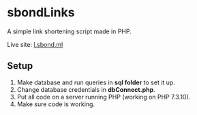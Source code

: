 # sbondLinks

A simple link shortening script made in PHP.

Live site: [l.sbond.ml](https://l.sbond.ml)

## Setup

1. Make database and run queries in **sql folder** to set it up.
2. Change database credentials in **dbConnect.php**. 
3. Put all code on a server running PHP (working on PHP 7.3.10).
4. Make sure code is working.
